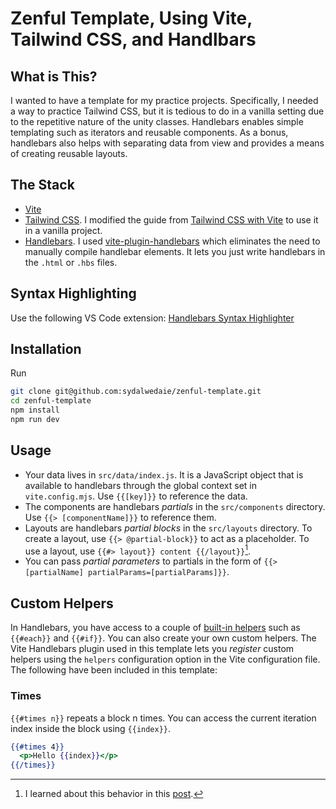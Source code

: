 # Zenful Template, Using Vite, Tailwind CSS, and Handlbars

## What is This?

I wanted to have a template for my practice projects. Specifically, I needed a way to practice Tailwind CSS, but it is tedious to do in a vanilla setting due to the repetitive nature of the unity classes. Handlebars enables simple templating such as iterators and reusable components. As a bonus, handlebars also helps with separating data from view and provides a means of creating reusable layouts.

## The Stack

- [Vite](https://vitejs.dev/guide/)
- [Tailwind CSS](https://tailwindcss.com/). I modified the guide from [Tailwind CSS with Vite](https://tailwindcss.com/docs/guides/vite) to use it in a vanilla project.
- [Handlebars](https://handlebarsjs.com/). I used [vite-plugin-handlebars](https://www.npmjs.com/package/vite-plugin-handlebars) which eliminates the need to manually compile handlebar elements. It lets you just write handlebars in the `.html` or `.hbs` files.

## Syntax Highlighting

Use the following VS Code extension: [Handlebars Syntax Highlighter](https://marketplace.visualstudio.com/items?itemName=CarlSaqui.handlebars-syntax-highlighter)

## Installation

Run

```sh
git clone git@github.com:sydalwedaie/zenful-template.git
cd zenful-template
npm install
npm run dev
```

## Usage

- Your data lives in `src/data/index.js`. It is a JavaScript object that is available to handlebars through the global context set in `vite.config.mjs`. Use `{{[key]}}` to reference the data.
- The components are handlebars _partials_ in the `src/components` directory. Use `{{> [componentName]}}` to reference them.
- Layouts are handlebars _partial blocks_ in the `src/layouts` directory. To create a layout, use `{{> @partial-block}}` to act as a placeholder. To use a layout, use `{{#> layout}} content {{/layout}}`[^1].
- You can pass _partial parameters_ to partials in the form of `{{> [partialName] partialParams=[partialParams]}}`.

## Custom Helpers

In Handlebars, you have access to a couple of [built-in helpers](https://handlebarsjs.com/guide/builtin-helpers.html#lookup) such as `{{#each}}` and `{{#if}}`. You can also create your own custom helpers. The Vite Handlebars plugin used in this template lets you _register_ custom helpers using the `helpers` configuration option in the Vite configuration file. The following have been included in this template:

### Times

`{{#times n}}` repeats a block n times. You can access the current iteration index inside the block using `{{index}}`.

```hbs
{{#times 4}}
  <p>Hello {{index}}</p>
{{/times}}
```

[^1]: I learned about this behavior in this [post](https://cloudfour.com/thinks/the-hidden-power-of-handlebars-partials/).
